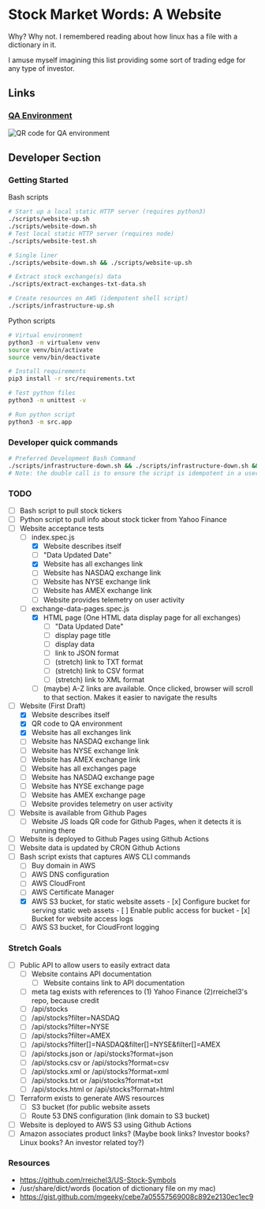 # Stock Market Words: A Website
Why? Why not. I remembered reading about how linux has a file with a dictionary in it.

I amuse myself imagining this list providing some sort of trading edge for any type of investor.

## Links

### [QA Environment](https://aallbrig.github.io/stock-market-words/)
![QR code for QA environment](./static/media/qa-env-qr-code.png)

## Developer Section

### Getting Started
Bash scripts
```bash
# Start up a local static HTTP server (requires python3)
./scripts/website-up.sh
./scripts/website-down.sh
# Test local static HTTP server (requires node)
./scripts/website-test.sh

# Single liner
./scripts/website-down.sh && ./scripts/website-up.sh

# Extract stock exchange(s) data
./scripts/extract-exchanges-txt-data.sh

# Create resources on AWS (idempotent shell script)
./scripts/infrastructure-up.sh
```

Python scripts
```bash
# Virtual environment
python3 -m virtualenv venv
source venv/bin/activate
source venv/bin/deactivate

# Install requirements
pip3 install -r src/requirements.txt

# Test python files
python3 -m unittest -v

# Run python script
python3 -m src.app
```
### Developer quick commands
```bash
# Preferred Development Bash Command
./scripts/infrastructure-down.sh && ./scripts/infrastructure-down.sh && ./scripts/infrastructure-up.sh && ./scripts/infrastructure-up.sh
# Note: the double call is to ensure the script is idempotent in a user friendly way
```

### TODO
- [ ] Bash script to pull stock tickers
- [ ] Python script to pull info about stock ticker from Yahoo Finance
- [ ] Website acceptance tests
    - [ ] index.spec.js
        - [x] Website describes itself
        - [ ] "Data Updated Date"
        - [x] Website has all exchanges link
        - [ ] Website has NASDAQ exchange link
        - [ ] Website has NYSE exchange link
        - [ ] Website has AMEX exchange link
        - [ ] Website provides telemetry on user activity
    - [ ] exchange-data-pages.spec.js
        - [x] HTML page (One HTML data display page for all exchanges)
            - [ ] "Data Updated Date"
            - [ ] display page title
            - [ ] display data
            - [ ] link to JSON format
            - [ ] (stretch) link to TXT format
            - [ ] (stretch) link to CSV format
            - [ ] (stretch) link to XML format
        
        - [ ] (maybe) A-Z links are available. Once clicked, browser will scroll to that section. Makes it easier to navigate the results
- [ ] Website (First Draft)
    - [x] Website describes itself
    - [x] QR code to QA environment
    - [x] Website has all exchanges link
    - [ ] Website has NASDAQ exchange link
    - [ ] Website has NYSE exchange link
    - [ ] Website has AMEX exchange link
    - [ ] Website has all exchanges page
    - [ ] Website has NASDAQ exchange page
    - [ ] Website has NYSE exchange page
    - [ ] Website has AMEX exchange page
    - [ ] Website provides telemetry on user activity
- [ ] Website is available from Github Pages
    - [ ] Website JS loads QR code for Github Pages, when it detects it is running there
- [ ] Website is deployed to Github Pages using Github Actions
- [ ] Website data is updated by CRON Github Actions
- [ ] Bash script exists that captures AWS CLI commands
    - [ ] Buy domain in AWS
    - [ ] AWS DNS configuration
    - [ ] AWS CloudFront
    - [ ] AWS Certificate Manager
    - [x] AWS S3 bucket, for static website assets
          - [x] Configure bucket for serving static web assets
          - [ ] Enable public access for bucket
          - [x] Bucket for website access logs
    - [ ] AWS S3 bucket, for CloudFront logging

### Stretch Goals
- [ ] Public API to allow users to easily extract data
    - [ ] Website contains API documentation
        - [ ] Website contains link to API documentation
    - [ ] meta tag exists with references to (1) Yahoo Finance (2)rreichel3's repo, because credit
    - [ ] /api/stocks
    - [ ] /api/stocks?filter=NASDAQ
    - [ ] /api/stocks?filter=NYSE
    - [ ] /api/stocks?filter=AMEX
    - [ ] /api/stocks?filter[]=NASDAQ&filter[]=NYSE&filter[]=AMEX
    - [ ] /api/stocks.json or /api/stocks?format=json
    - [ ] /api/stocks.csv or /api/stocks?format=csv
    - [ ] /api/stocks.xml or /api/stocks?format=xml
    - [ ] /api/stocks.txt or /api/stocks?format=txt
    - [ ] /api/stocks.html or /api/stocks?format=html
- [ ] Terraform exists to generate AWS resources
    - [ ] S3 bucket (for public website assets
    - [ ] Route 53 DNS configuration (link domain to S3 bucket)
- [ ] Website is deployed to AWS S3 using Github Actions
- [ ] Amazon associates product links? (Maybe book links? Investor books? Linux books? An investor related toy?)

### Resources
- https://github.com/rreichel3/US-Stock-Symbols
- /usr/share/dict/words (location of dictionary file on my mac)
- https://gist.github.com/mgeeky/cebe7a05557569008c892e2130ec1ec9
